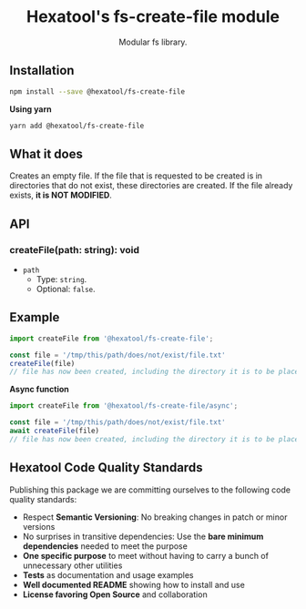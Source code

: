 <h1 align="center">
  Hexatool's fs-create-file module 
</h1>

<p align="center">
  Modular fs library.
</p>

## Installation

```bash
npm install --save @hexatool/fs-create-file
```

**Using yarn**

```bash
yarn add @hexatool/fs-create-file
```

## What it does
Creates an empty file. If the file that is requested to be created is in directories that do not exist, these directories are created. 
If the file already exists, **it is NOT MODIFIED**.

## API

### createFile(path: string): void
- `path`
   - Type: `string`.
   - Optional: `false`.


## Example

```typescript
import createFile from '@hexatool/fs-create-file';

const file = '/tmp/this/path/does/not/exist/file.txt'
createFile(file)
// file has now been created, including the directory it is to be placed in
```

**Async function**

```typescript
import createFile from '@hexatool/fs-create-file/async';

const file = '/tmp/this/path/does/not/exist/file.txt'
await createFile(file)
// file has now been created, including the directory it is to be placed in
```

## Hexatool Code Quality Standards

Publishing this package we are committing ourselves to the following code quality standards:

- Respect **Semantic Versioning**: No breaking changes in patch or minor versions
- No surprises in transitive dependencies: Use the **bare minimum dependencies** needed to meet the purpose
- **One specific purpose** to meet without having to carry a bunch of unnecessary other utilities
- **Tests** as documentation and usage examples
- **Well documented README** showing how to install and use
- **License favoring Open Source** and collaboration
